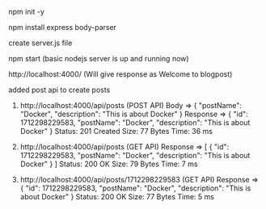 npm init -y

npm install express body-parser

create server.js file

npm start (basic nodejs server is up and running now)

http://localhost:4000/ (Will give response as Welcome to blogpost)

added post api to create posts

1. http://localhost:4000/api/posts (POST API)
Body => { "postName": "Docker", "description": "This is about Docker" }
Response => {
  "id": 1712298229583,
  "postName": "Docker",
  "description": "This is about Docker"
}
Status: 201 Created
Size: 77 Bytes
Time: 36 ms

2. http://localhost:4000/api/posts (GET API)
Response =>
[
  {
    "id": 1712298229583,
    "postName": "Docker",
    "description": "This is about Docker"
  }
]
Status: 200 OK
Size: 79 Bytes
Time: 7 ms

3. http://localhost:4000/api/posts/1712298229583 (GET API)
Response =>
{
  "id": 1712298229583,
  "postName": "Docker",
  "description": "This is about Docker"
}
Status: 200 OK
Size: 77 Bytes
Time: 5 ms
